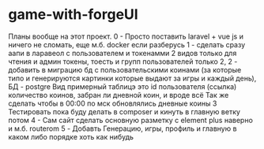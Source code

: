 ﻿# game-with-forgeUI
Планы вообще на этот проект.
0 - Просто поставить laravel + vue js и ничего не сломать, еще м.б. docker если разберусь
1 - сделать сразу аапи в ларавеол с пользователем и токенамми 2 видов только для чтения и админ токены, тоесть и групп пользователей только 2,
2 - добавить в миграцию бд с пользовательскими коинами (за которые типо и генерируются картинки которые выдают за игры и каждый день), БД - postgre
Вид примерный таблицэ это id пользователя (ссылка) количество коинов, забран ли дневной коин, и вроде всё
Так же сделать чтобы в 00:00 по мск обновлялись дневные коины
3 Тестировать пока буду делать в composer и кинуть в главную ветку потом
4 - Сам сайт сделать основную разметку с element plus наверно и м.б. routerom 
5 - Добавть Генерацию, игры, профиль и главную в каком либо порядке хоть как нибудь
